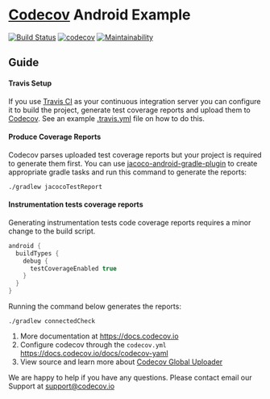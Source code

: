 # [Codecov](https://codecov.io) Android Example

[![Build Status](https://travis-ci.org/mizo0203/example-android.svg?branch=master)](https://travis-ci.org/mizo0203/example-android)
[![codecov](https://codecov.io/gh/mizo0203/example-android/branch/master/graph/badge.svg)](https://codecov.io/gh/mizo0203/example-android)
[![Maintainability](https://api.codeclimate.com/v1/badges/8acfc1daa546c3e72c48/maintainability)](https://codeclimate.com/github/mizo0203/example-android/maintainability)

## Guide
#### Travis Setup
If you use [Travis CI](https://travis-ci.org) as your continuous integration server you can
configure it to build the project, generate test coverage reports and upload them to
[Codecov](https://codecov.io). See an example [.travis.yml](.travis.yml) file on how to do this.
#### Produce Coverage Reports
Codecov parses uploaded test coverage reports but your project is required to generate them first.
You can use [jacoco-android-gradle-plugin](https://github.com/arturdm/jacoco-android-gradle-plugin)
to create appropriate gradle tasks and run this command to generate the reports:

```
./gradlew jacocoTestReport
```

#### Instrumentation tests coverage reports

Generating instrumentation tests code coverage reports requires a minor change to the build script.

```groovy
android {
  buildTypes {
    debug {
      testCoverageEnabled true
    }
  }
}
```

Running the command below generates the reports: 

```
./gradlew connectedCheck
```

1. More documentation at https://docs.codecov.io
2. Configure codecov through the `codecov.yml`  https://docs.codecov.io/docs/codecov-yaml
3. View source and learn more about [Codecov Global Uploader](https://github.com/codecov/codecov-bash)

We are happy to help if you have any questions. Please contact email our Support at [support@codecov.io](mailto:support@codecov.io)

